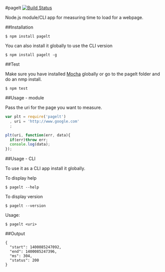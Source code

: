 #pagelt [![Build Status](https://travis-ci.org/zrrrzzt/pagelt.svg?branch=master)](https://travis-ci.org/zrrrzzt/pagelt)

Node.js module/CLI app for measuring time to load for a webpage.

##Installation

```
$ npm install pagelt
```

You can also install it globally to use the CLI version

```
$ npm install pagelt -g
```

##Test

Make sure you have installed [Mocha](http://mochajs.org/) globally or go to the pagelt folder and do an nmp install.

```
$ npm test
```

##Usage - module

Pass the uri for the page you want to measure.

```javascript
var plt = require('pagelt')
  , uri = 'http://www.google.com' 
  ;

plt(uri, function(err, data){
  if(err)throw err;
  console.log(data);
});
```

##Usage - CLI

To use it as a CLI app install it globally.

To display help

```
$ pagelt --help
```

To display version

```
$ pagelt --version
```

Usage:

```
$ pagelt <uri>
```

##Output

```
{
  "start": 1400085247092,
  "end": 1400085247396,
  "ms": 304,
  "status": 200
}
```
